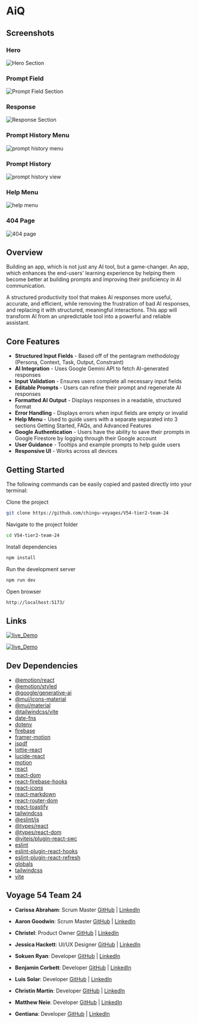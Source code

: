 # AiQ  

## Screenshots

### Hero

![Hero Section](screenshots/hero.png)

### Prompt Field

![Prompt Field Section](screenshots/prompt_field_1.png)

### Response

![Response Section](screenshots/response.png)

### Prompt History Menu

![prompt history menu](screenshots/prompt_history_menu.png)

### Prompt History

![prompt history view](screenshots/prompt_history_view.png)

### Help Menu

![help menu](screenshots/help_menu.png)

### 404 Page

![404 page](screenshots/404.png)

## Overview

Building an app, which is not just any AI tool, but a game-changer. An app, which enhances the end-users' learning experience by helping them become better at building prompts and improving their proficiency in AI communication.

A structured productivity tool that makes AI responses more useful, accurate, and efficient, while removing the frustration of bad AI responses, and replacing it with structured, meaningful interactions. This app will transform AI from an unpredictable tool into a powerful and reliable assistant.

## Core Features

- **Structured Input Fields** - Based off of the pentagram methodology (Persona, Context, Task, Output, Constraint)
- **AI Integration** - Uses Google Gemini API to fetch AI-generated responses
- **Input Validation** - Ensures users complete all necessary input fields
- **Editable Prompts** - Users can refine their prompt and regenerate AI responses
- **Formatted AI Output** - Displays responses in a readable, structured format
- **Error Handling** - Displays errors when input fields are empty or invalid
- **Help Menu** - Used to guide users with a separate separated into 3 sections Getting Started, FAQs, and Advanced Features
- **Google Authentication** - Users have the ability to save their prompts in Google Firestore by logging through their Google account
- **User Guidance** - Tooltips and example prompts to help guide users
- **Responsive UI** - Works across all devices

## Getting Started

The following commands can be easily copied and pasted directly into your terminal:

Clone the project

```bash
git clone https://github.com/chingu-voyages/V54-tier2-team-24
```

Navigate to the project folder

```bash
cd V54-tier2-team-24
```

Install dependencies

```bash
npm install
```

Run the development server

```bash
npm run dev
```

Open browser

```bash
http://localhost:5173/
```

## Links

[![live_Demo](https://img.shields.io/badge/AIQ_live_Demo-0?style=for-the-badge&logo=ko-fi&logoColor=white)](https://getaiq.netlify.app/)

[![live_Demo](https://img.shields.io/badge/Chingu-003?style=for-the-badge&logo=ko-fi&logoColor=white)](https://www.chingu.io/)

## Dev Dependencies

- [@emotion/react](https://emotion.sh/docs/@emotion/react)
- [@emotion/styled](https://emotion.sh/docs/@emotion/styled)
- [@google/generative-ai](https://github.com/google/generative-ai-js)
- [@mui/icons-material](https://mui.com/material-ui/material-icons/)
- [@mui/material](https://mui.com/)
- [@tailwindcss/vite](https://github.com/tailwindlabs/tailwindcss-vite)
- [date-fns](https://date-fns.org/)
- [dotenv](https://github.com/motdotla/dotenv)
- [firebase](https://firebase.google.com/)
- [framer-motion](https://www.framer.com/motion/)
- [jspdf](https://github.com/parallax/jsPDF)
- [lottie-react](https://github.com/Gamote/lottie-react)
- [lucide-react](https://lucide.dev/guide/packages/lucide-react)
- [motion](https://github.com/framer/motion)
- [react](https://react.dev/)
- [react-dom](https://react.dev/)
- [react-firebase-hooks](https://github.com/CSFrequency/react-firebase-hooks)
- [react-icons](https://react-icons.github.io/react-icons/)
- [react-markdown](https://github.com/remarkjs/react-markdown)
- [react-router-dom](https://reactrouter.com/)
- [react-toastify](https://fkhadra.github.io/react-toastify/introduction)
- [tailwindcss](https://tailwindcss.com/)
- [@eslint/js](https://eslint.org/docs/latest/use/getting-started)
- [@types/react](https://github.com/DefinitelyTyped/DefinitelyTyped/tree/master/types/react)
- [@types/react-dom](https://github.com/DefinitelyTyped/DefinitelyTyped/tree/master/types/react-dom)
- [@vitejs/plugin-react-swc](https://github.com/vitejs/vite-plugin-react-swc)
- [eslint](https://eslint.org/)
- [eslint-plugin-react-hooks](https://www.npmjs.com/package/eslint-plugin-react-hooks)
- [eslint-plugin-react-refresh](https://github.com/ArnaudBarre/eslint-plugin-react-refresh)
- [globals](https://github.com/sindresorhus/globals)
- [tailwindcss](https://tailwindcss.com/)
- [vite](https://vitejs.dev/)

## Voyage 54 Team 24

- **Carissa Abraham**: Scrum Master [GitHub](https://github.com/carissayeaaa) | [LinkedIn](https://www.linkedin.com/in/carissa-abraham/)
- **Aaron Goodwin**: Scrum Master [GitHub](https://github.com/tradingwait) | [LinkedIn](https://www.linkedin.com/in/goodwinaaron/)
- **Christel**: Product Owner [GitHub](https://github.com/christel-l) | [LinkedIn](https://www.linkedin.com/in/welahlookymba/)

- **Jessica Hackett**: UI/UX Designer [GitHub](https://github.com/mooglemoxie0018) | [LinkedIn](https://www.linkedin.com/in/jessica-hackett-6725a4325/)
- **Sokuen Ryan**: Developer [GitHub](https://github.com/sokuenryan) | [LinkedIn](https://linkedin.com/in/sokuenryan)
- **Benjamin Corbett**: Developer [GitHub](https://github.com/bcsurf2822) | [LinkedIn](https://linkedin.com/in/benjamin-corbett-84822424a/)
- **Luis Solar**: Developer [GitHub](https://github.com/solarluiso) | [LinkedIn](https://www.linkedin.com/in/solarluiso/)
- **Christin Martin**: Developer [GitHub](https://github.com/Christin-paige) | [LinkedIn](https://www.linkedin.com/in/christin-martin/)
- **Matthew Neie**: Developer [GitHub](https://github.com/MatthewNeie) | [LinkedIn](https://linkedin.com/in/matthew-neie)
- **Gentiana**: Developer [GitHub](https://github.com/gentianaZ1) | [LinkedIn](https://www.linkedin.com/in/gentiana-han-006b39353)
